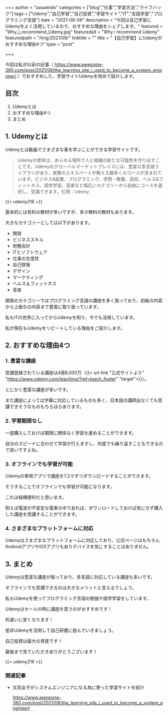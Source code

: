 +++
author = "sasaendo"
categories = ["blog","仕事","学習方法","ライフハック"]
tags = ["Udemy","自己学習","自己投資","学習サイト","IT","言語学習","プログラミング言語"]
date = "2021-08-06"
description = "今回は自己学習にUdemyをよく活用しているので、おすすめな理由をシェアします。"
featured = "Why_i_recommend_Udemy.jpg"
featuredalt = "Why i recommend Udemy"
featuredpath = "/img/2021/08/"
linktitle = ""
title = "【自己学習】にUdemyがおすすめな理由4つ"
type = "post"

+++

今回は私が以前の記事（ https://www.awesome-360.com/post/2021/06/the_learning_site_i_used_to_become_a_system_engineer/ ）でおすすめした、学習サイトUdemyを改めて紹介します。

## 目次
1. Udemyとは
2. おすすめな理由4つ
3. まとめ

## 1. Udemyとは

Udemyとは動画でさまざまな事を学ぶことができる学習サイトです。

> Udemyの使命は、あらゆる場所で人と組織の新たな可能性を作り出すことです。Udemyのグローバルマーケットプレイスには、豊富な多言語ライブラリがあり、実務のエキスパートが教える数多くのコースが含まれています。ビジネス&起業、プログラミング、学問・教養、芸術、ヘルス&フィットネス、語学学習、音楽など幅広いカテゴリーから自由にコースを選択し、受講できます。引用：Udemy

{{< udemy216 >}}

基本的には有料の教材が多いですが、多少無料の教材もあります。

大きなカテゴリーとしては以下があります。

* 開発
* ビジネススキル
* 財務会計
* ITとソフトウェア
* 仕事の生産性
* 自己啓発
* デザイン
* マーケティング
* ヘルス＆フィットネス
* 音楽

開発のカテゴリーではプログラミング言語の講座を多く扱っており、初級の内容から上級なの内容まで豊富に取り扱っています。

私もITの世界に入ってからUdemyを知り、今でも活用しています。

私が現在もUdemyをリピートしている理由をご紹介します。

## 2. おすすめな理由4つ

### 1. 豊富な講座

受講登録されている講座は4億8,000万（{{< url-link "公式サイトより" "https://www.udemy.com/teaching/?ref=teach_footer" "target">}}）。

とにかく豊富な講座が多いです。

また講座によっては字幕に対応しているものも多く、日本語の講師出なくても受講できそうなものもちらほらあります。

### 2. 学習期限なし

一度購入しておけば期限に関係なく学習を進めることができます。

自分のスピードに合わせて学習が行えますし、何度でも繰り返すこともできるので良いですよね。

### 3. オフラインでも学習が可能

Udemyの専用アプリで講座を1コマずつダウンロードすることができます。

そうすることでオフラインでも学習が可能になります。

これは結構便利だと思います。

例えば電波が不安定な電車の中であれば、ダウンロードしておけば気にせず購入した講座を受講することができます。

### 4. さまざまなプラットフォームに対応

Udemyはさまざまなプラットフォームに対応しており、公式ページはもちろんAndroidアプリやiOSアプリもありデバイスを気にすることはありません。

## 3. まとめ

Udemyは豊富な講座が揃っており、多言語に対応している講座も多いです。

オフラインでも受講できるのは大きなメリットと言えるでしょう。

私もUdemyを使ってプログラミング言語の勉強や語学学習をしています。

Udemyはセールの時に講座を買うのがおすすめです！

桁違いに安くなります！

是非Udemyを活用して自己研磨に励んでいきましょう。

自己投資は最大の資産です！

最後まで見ていただきありがとうございます！

{{< udemy216 >}}

### 関連記事

* 文系女子がシステムエンジニアになる為に使った学習サイトを紹介

  https://www.awesome-360.com/post/2021/06/the_learning_site_i_used_to_become_a_system_engineer/

